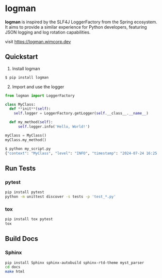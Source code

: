 # logman

**logman** is inspired by the SLF4J LoggerFactory from the Spring ecosystem. It aims to provide a similar experience for Python developers, featuring JSON logging and log rotation capabilities.

visit <https://logman.wimcorp.dev>

## Quickstart

1. Install logman

```bash
$ pip install logman
```

2. Import and use the logger

```python
from logman import LoggerFactory

class MyClass:
  def **init**(self):
    self.logger = LoggerFactory.getLogger(self.__class__.__name__)

  def my_method(self):
      self.logger.info('Hello, World!')

myClass = MyClass()
myClass.my_method()
```

```bash
$ python my_script.py
{"context": "MyClass", "level": "INFO", "timestamp": "2024-07-24 16:25:10.016", "message": "Hello, World!", "thread": "MainThread"}
```

## Run Tests

### pytest

```bash
pip install pytest
python -m unittest discover -s tests -p 'test_*.py'
```

### tox

```bash
pip install tox pytest
tox
```

## Build Docs

### Sphinx

```bash
pip install Sphinx sphinx-autobuild sphinx-rtd-theme myst_parser
cd docs
make html
```
